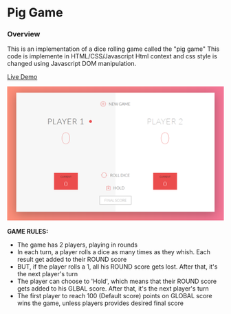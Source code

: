# Pig Game

### Overview

This is an implementation of a dice rolling game called the "pig game"
This code is implemente in HTML/CSS/Javascript
Html context and css style is changed using Javascript DOM manipulation. 

[Live Demo](https://daniel9a.github.io/PigDieGame/)

![](screenshots/GameScreenshot.png)

**GAME RULES:**

- The game has 2 players, playing in rounds
- In each turn, a player rolls a dice as many times as they whish. Each result get added to their ROUND score
- BUT, if the player rolls a 1, all his ROUND score gets lost. After that, it's the next player's turn
- The player can choose to 'Hold', which means that their ROUND score gets added to his GLBAL score. After that, it's the next player's turn
- The first player to reach 100 (Default score) points on GLOBAL score wins the game, unless players provides desired final score
  
